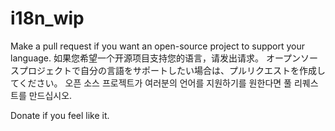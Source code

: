 # i18n_wip
Make a pull request if you want an open-source project to support your language.
如果您希望一个开源项目支持您的语言，请发出请求。
オープンソースプロジェクトで自分の言語をサポートしたい場合は、プルリクエストを作成してください。
오픈 소스 프로젝트가 여러분의 언어를 지원하기를 원한다면 풀 리퀘스트를 만드십시오.

Donate if you feel like it.
